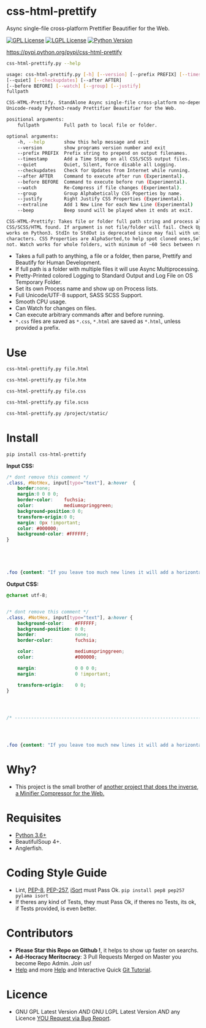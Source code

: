# css-html-prettify

Async single-file cross-platform Prettifier Beautifier for the Web.

[![GPL License](http://img.shields.io/badge/license-GPL-blue.svg?style=plastic)](http://opensource.org/licenses/GPL-3.0) [![LGPL License](http://img.shields.io/badge/license-LGPL-blue.svg?style=plastic)](http://opensource.org/licenses/LGPL-3.0) [![Python Version](https://img.shields.io/badge/Python-3-brightgreen.svg?style=plastic)](http://python.org)


https://pypi.python.org/pypi/css-html-prettify

```bash
css-html-prettify.py --help

usage: css-html-prettify.py [-h] [--version] [--prefix PREFIX] [--timestamp]
[--quiet] [--checkupdates] [--after AFTER]
[--before BEFORE] [--watch] [--group] [--justify]
fullpath

CSS-HTML-Prettify. StandAlone Async single-file cross-platform no-dependencies
Unicode-ready Python3-ready Prettifier Beautifier for the Web.

positional arguments:
    fullpath         Full path to local file or folder.

optional arguments:
    -h, --help       show this help message and exit
    --version        show programs version number and exit
    --prefix PREFIX  Prefix string to prepend on output filenames.
    --timestamp      Add a Time Stamp on all CSS/SCSS output files.
    --quiet          Quiet, Silent, force disable all Logging.
    --checkupdates   Check for Updates from Internet while running.
    --after AFTER    Command to execute after run (Experimental).
    --before BEFORE  Command to execute before run (Experimental).
    --watch          Re-Compress if file changes (Experimental).
    --group          Group Alphabetically CSS Poperties by name.
    --justify        Right Justify CSS Properties (Experimental).
    --extraline      Add 1 New Line for each New Line (Experimental)
    --beep           Beep sound will be played when it ends at exit.

CSS-HTML-Prettify: Takes file or folder full path string and process all
CSS/SCSS/HTML found. If argument is not file/folder will fail. Check Updates
works on Python3. StdIn to StdOut is deprecated since may fail with unicode
characters. CSS Properties are AlphaSorted,to help spot cloned ones,Selectors
not. Watch works for whole folders, with minimum of ~60 Secs between runs.
```

- Takes a full path to anything, a file or a folder, then parse, Prettify and Beautify for Human Development.
- If full path is a folder with multiple files it will use Async Multiprocessing.
- Pretty-Printed colored Logging to Standard Output and Log File on OS Temporary Folder.
- Set its own Process name and show up on Process lists.
- Full Unicode/UTF-8 support, SASS SCSS Support.
- Smooth CPU usage.
- Can Watch for changes on files.
- Can execute arbitrary commands after and before running.
- `*.css` files are saved as `*.css`, `*.html` are saved as `*.html`, unless provided a prefix.


# Use

```bash
css-html-prettify.py file.html

css-html-prettify.py file.htm

css-html-prettify.py file.css

css-html-prettify.py file.scss

css-html-prettify.py /project/static/
```


# Install


```
pip install css-html-prettify
```


**Input CSS:**
```css
/* dont remove this comment */
.class, #NotHex, input[type="text"], a:hover  {
    border:none;
    margin:0 0 0 0;
    border-color:    fuchsia;
    color:           mediumspringgreen;
    background-position:0 0;
    transform-origin:0 0;
    margin: 0px !important;
    color: #000000;
    background-color: #FFFFFF;
}





.foo {content: "If you leave too much new lines it will add a horizontal line"}
```

**Output CSS:**
```css
@charset utf-8;


/* dont remove this comment */
.class, #NotHex, input[type="text"], a:hover {
    background-color:    #FFFFFF;
    background-position: 0 0;
    border:              none;
    border-color:        fuchsia;

    color:               mediumspringgreen;
    color:               #000000;

    margin:              0 0 0 0;
    margin:              0 !important;

    transform-origin:    0 0;
}




/* ------------------------------------------------------------------------ */




.foo {content: "If you leave too much new lines it will add a horizontal line"}


```


# Why?

- This project is the small brother of [another project that does the inverse, a Minifier Compressor for the Web.](https://github.com/juancarlospaco/css-html-js-minify#css-html-js-minify)


# Requisites

- [Python 3.6+](https://www.python.org "Python Homepage")
- BeautifulSoup 4+.
- Anglerfish.


# Coding Style Guide

- Lint, [PEP-8](https://www.python.org/dev/peps/pep-0008), [PEP-257](https://www.python.org/dev/peps/pep-0257),  [iSort](https://github.com/timothycrosley/isort) must Pass Ok. `pip install pep8 pep257 pylama isort`
- If theres any kind of Tests, they must Pass Ok, if theres no Tests, its ok, if Tests provided, is even better.


# Contributors

- **Please Star this Repo on Github !**, it helps to show up faster on searchs.
- **Ad-Hocracy Meritocracy**: 3 Pull Requests Merged on Master you become Repo Admin. *Join us!*
- [Help](https://help.github.com/articles/using-pull-requests) and more [Help](https://help.github.com/articles/fork-a-repo) and Interactive Quick [Git Tutorial](https://try.github.io).


# Licence

- GNU GPL Latest Version *AND* GNU LGPL Latest Version *AND* any Licence [YOU Request via Bug Report](https://github.com/juancarlospaco/css-html-prettify/issues/new).
